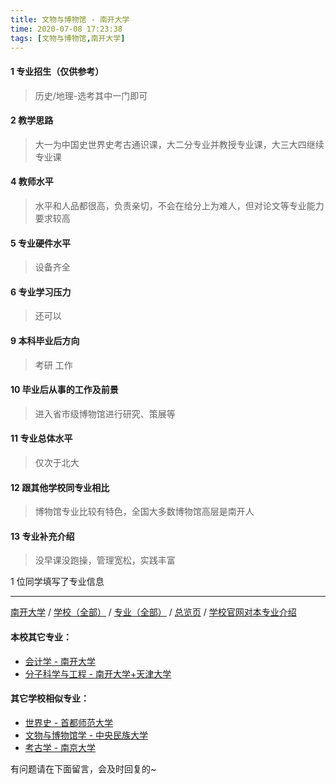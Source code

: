 ```yaml
---
title: 文物与博物馆 - 南开大学
time: 2020-07-08 17:23:38
tags: [文物与博物馆,南开大学]
---
```

#### 1 专业招生（仅供参考）  
> 历史/地理-选考其中一门即可

#### 2 教学思路
> 大一为中国史世界史考古通识课，大二分专业并教授专业课，大三大四继续专业课


#### 4 教师水平
> 水平和人品都很高，负责亲切，不会在给分上为难人，但对论文等专业能力要求较高


#### 5 专业硬件水平
> 设备齐全


#### 6 专业学习压力
> 还可以


#### 9 本科毕业后方向
> 考研 工作


#### 10 毕业后从事的工作及前景
> 进入省市级博物馆进行研究、策展等


#### 11 专业总体水平
> 仅次于北大


#### 12 跟其他学校同专业相比
> 博物馆专业比较有特色，全国大多数博物馆高层是南开人


#### 13 专业补充介绍
> 没早课没跑操，管理宽松，实践丰富

1 位同学填写了专业信息
***
[南开大学](https://univgo.github.io/2020/07/08/南开大学) / [学校（全部）](https://univgo.github.io/2020/07/08/3efa6bcca419) / [专业（全部）](https://univgo.github.io/2020/07/08/2d4c6d3552c2) / [总览页](https://univgo.github.io/2020/07/08/445daeb4fa00) / [学校官网对本专业介绍]()
#### 本校其它专业：
- [会计学 - 南开大学](https://univgo.github.io/2020/07/08/9580eaa61496)
- [分子科学与工程 - 南开大学+天津大学](https://univgo.github.io/2020/07/08/ef2a80f7bcd1)
#### 其它学校相似专业：
- [世界史 - 首都师范大学](https://univgo.github.io/2020/07/08/cce9dba656dc)
- [文物与博物馆学 - 中央民族大学](https://univgo.github.io/2020/07/08/c642ecb49b71)
- [考古学 - 南京大学](https://univgo.github.io/2020/07/08/8b1c9707de0a)


有问题请在下面留言，会及时回复的~
